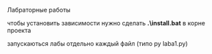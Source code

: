 Лабраторные работы

чтобы установить зависимости нужно сделать **.\install.bat** в корне проекта

запускаються лабы отдельно каждый файл (типо py laba1.py)